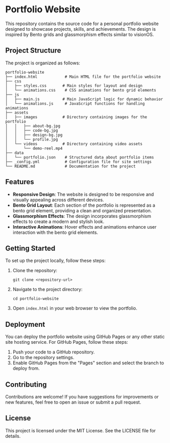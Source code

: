 # Portfolio Website

This repository contains the source code for a personal portfolio website designed to showcase projects, skills, and achievements. The design is inspired by Bento grids and glassmorphism effects similar to visionOS.

## Project Structure

The project is organized as follows:

```
portfolio-website
├── index.html            # Main HTML file for the portfolio website
├── css
│   ├── styles.css       # Main styles for layout and design
│   └── animations.css    # CSS animations for bento grid elements
├── js
│   ├── main.js          # Main JavaScript logic for dynamic behavior
│   └── animations.js     # JavaScript functions for handling animations
├── assets
│   ├── images           # Directory containing images for the portfolio
│   │   ├── about-bg.jpg
│   │   ├── code-bg.jpg
│   │   ├── design-bg.jpg
│   │   └── profile.jpg
│   └── videos           # Directory containing video assets
│       └── demo-reel.mp4
├── data
│   └── portfolio.json    # Structured data about portfolio items
├── _config.yml           # Configuration file for site settings
└── README.md             # Documentation for the project
```

## Features

- **Responsive Design**: The website is designed to be responsive and visually appealing across different devices.
- **Bento Grid Layout**: Each section of the portfolio is represented as a bento grid element, providing a clean and organized presentation.
- **Glassmorphism Effects**: The design incorporates glassmorphism effects to create a modern and stylish look.
- **Interactive Animations**: Hover effects and animations enhance user interaction with the bento grid elements.

## Getting Started

To set up the project locally, follow these steps:

1. Clone the repository:
   ```
   git clone <repository-url>
   ```

2. Navigate to the project directory:
   ```
   cd portfolio-website
   ```

3. Open `index.html` in your web browser to view the portfolio.

## Deployment

You can deploy the portfolio website using GitHub Pages or any other static site hosting service. For GitHub Pages, follow these steps:

1. Push your code to a GitHub repository.
2. Go to the repository settings.
3. Enable GitHub Pages from the "Pages" section and select the branch to deploy from.

## Contributing

Contributions are welcome! If you have suggestions for improvements or new features, feel free to open an issue or submit a pull request.

## License

This project is licensed under the MIT License. See the LICENSE file for details.